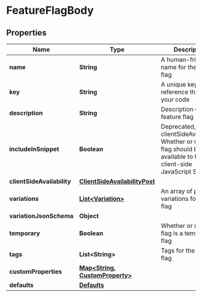 

# FeatureFlagBody


## Properties

Name | Type | Description | Notes
------------ | ------------- | ------------- | -------------
**name** | **String** | A human-friendly name for the feature flag | 
**key** | **String** | A unique key to reference the flag in your code | 
**description** | **String** | Description of the feature flag |  [optional]
**includeInSnippet** | **Boolean** | Deprecated, use clientSideAvailability. Whether or not this flag should be made available to the client-side JavaScript SDK |  [optional]
**clientSideAvailability** | [**ClientSideAvailabilityPost**](ClientSideAvailabilityPost.md) |  |  [optional]
**variations** | [**List&lt;Variation&gt;**](Variation.md) | An array of possible variations for the flag |  [optional]
**variationJsonSchema** | **Object** |  |  [optional]
**temporary** | **Boolean** | Whether or not the flag is a temporary flag |  [optional]
**tags** | **List&lt;String&gt;** | Tags for the feature flag |  [optional]
**customProperties** | [**Map&lt;String, CustomProperty&gt;**](CustomProperty.md) |  |  [optional]
**defaults** | [**Defaults**](Defaults.md) |  |  [optional]



